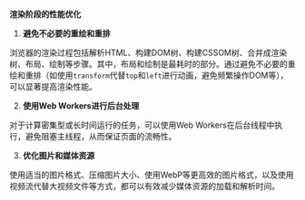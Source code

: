 **渲染阶段的性能优化**

1. **避免不必要的重绘和重排**

浏览器的渲染过程包括解析HTML、构建DOM树、构建CSSOM树、合并成渲染树、布局、绘制等步骤。其中，布局和绘制是最耗时的部分。通过避免不必要的重绘和重排（如使用`transform`代替`top`和`left`进行动画，避免频繁操作DOM等），可以显著提高渲染性能。

2. **使用Web Workers进行后台处理**

对于计算密集型或长时间运行的任务，可以使用Web Workers在后台线程中执行，避免阻塞主线程，从而保证页面的流畅性。

3. **优化图片和媒体资源**

使用适当的图片格式、压缩图片大小、使用WebP等更高效的图片格式，以及使用视频流代替大视频文件等方式，都可以有效减少媒体资源的加载和解析时间。